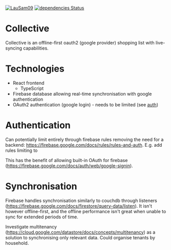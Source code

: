 [![LauSam09](https://circleci.com/gh/LauSam09/collective.svg?style=svg)](https://app.circleci.com/pipelines/github/LauSam09/collective)
[![dependencies Status](https://david-dm.org/atom/atom/status.svg)](https://david-dm.org/atom/atom)

# Collective
Collective is an offline-first oauth2 (google provider) shopping list with live-syncing capabilities.

# Technologies
* React frontend
  * TypeScript
* Firebase database allowing real-time synchronisation with google authentication
* OAuth2 authentication (google login) - needs to be limited (see [auth](#authentication))

# Authentication
Can potentially limit entirely through firebase rules removing the need for a backend: https://firebase.google.com/docs/rules/rules-and-auth. E.g. add rules limiting to 

This has the benefit of allowing
built-in OAuth for firebase (https://firebase.google.com/docs/auth/web/google-signin).

# Synchronisation
Firebase handles synchronisation similarly to couchdb through listeners (https://firebase.google.com/docs/firestore/query-data/listen).
It isn't however offline-first, and the offline performance isn't great when unable to sync for extended periods of time.

Investigate multitenancy (https://cloud.google.com/datastore/docs/concepts/multitenancy) as a solution to synchronising only relevant data. Could organise tenants by household.
